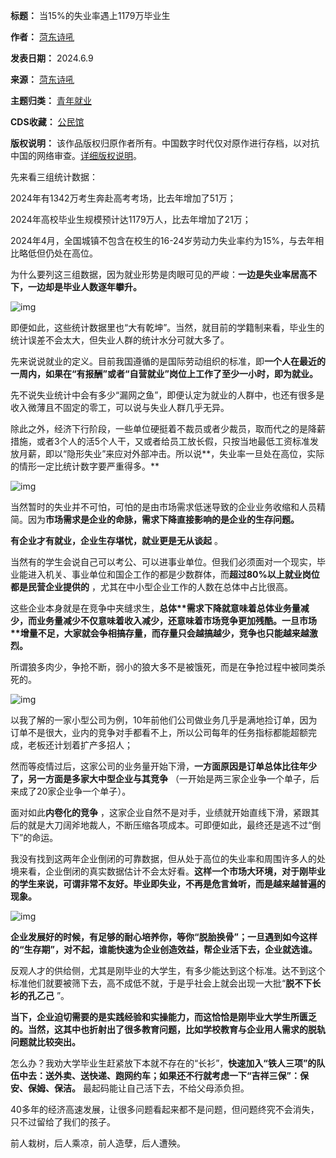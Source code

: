 

**标题：** 当15%的失业率遇上1179万毕业生  

**作者：** [菏东诗吼](https://chinadigitaltimes.net/space/菏东诗吼)  

**发表日期：** 2024.6.9  

**来源：** [菏东诗吼](https://web.archive.org/web/https://mp.weixin.qq.com/s/T0GX6M3U6hV8yjvZ3utzsg)  

**主题归类：** [青年就业](https://chinadigitaltimes.net/space/青年就业)  

**CDS收藏：** [公民馆](https://chinadigitaltimes.net/space/%E5%85%AC%E6%B0%91%E9%A6%86)  

**版权说明：** 该作品版权归原作者所有。中国数字时代仅对原作进行存档，以对抗中国的网络审查。[详细版权说明](https://chinadigitaltimes.net/chinese/copyright)。


先来看三组统计数据：


2024年有1342万考生奔赴高考考场，比去年增加了51万；


2024年高校毕业生规模预计达1179万人，比去年增加了21万；


2024年4月，全国城镇不包含在校生的16-24岁劳动力失业率约为15%，与去年相比略低但仍处在高位。


为什么要列这三组数据，因为就业形势是肉眼可见的严峻：**一边是失业率居高不下，一边却是毕业人数逐年攀升。** 


![img](https://chinadigitaltimes.net/chinese/files/2024/06/post-708916-666c9a7711584.)


即便如此，这些统计数据里也“大有乾坤”。当然，就目前的学籍制来看，毕业生的统计误差不会太大，但失业人群的统计水分可就大多了。


先来说说就业的定义。目前我国遵循的是国际劳动组织的标准，即**一个人在最近的一周内，如果在“有报酬”或者“自营就业”岗位上工作了至少一小时，即为就业。** 


先不说失业统计中会有多少“漏网之鱼”，即便认定为就业的人群中，也还有很多是收入微薄且不固定的零工，可以说与失业人群几乎无异。


除此之外，经济下行阶段，一些单位硬挺着不裁员或者少裁员，取而代之的是降薪措施，或者3个人的活5个人干，又或者给员工放长假，只按当地最低工资标准发放月薪，即以“隐形失业”来应对外部冲击。所以说**，失业率一旦处在高位，实际的情形一定比统计数字要严重得多。** 


![img](https://chinadigitaltimes.net/chinese/files/2024/06/post-708916-666c9a7731ab8.)


当然暂时的失业并不可怕，可怕的是由市场需求低迷导致的企业业务收缩和人员精简。因为**市场需求是企业的命脉，需求下降直接影响的是企业的生存问题。** 


**有企业才有就业，企业生存堪忧，就业更是无从谈起** 。


当然有的学生会说自己可以考公、可以进事业单位。但我们必须面对一个现实，毕业能进入机关、事业单位和国企工作的都是少数群体，而**超过80%以上就业岗位都是民营企业提供的** ，尤其在中小型企业工作的人数在总体中占比很高。


这些企业本身就是在竞争中夹缝求生，**总体\*\***需求下降就意味着总体业务量减少，而业务量减少不仅意味着收入减少，还意味着市场竞争更加残酷。一旦市场**\*\*增量不足，大家就会争相搞存量，而存量只会越搞越少，竞争也只能越来越激烈。** 


所谓狼多肉少，争抢不断，弱小的狼大多不是被饿死，而是在争抢过程中被同类杀死的。


![img](https://chinadigitaltimes.net/chinese/files/2024/06/post-708916-666c9a775e1f8.)


以我了解的一家小型公司为例，10年前他们公司做业务几乎是满地捡订单，因为订单不是很大，业内的竞争对手都看不上，所以公司每年的任务指标都能超额完成，老板还计划着扩产多招人；


然而等疫情过后，这家公司的业务量开始下滑，**一方面原因是订单总体比往年少了，另一方面是多家大中型企业与其竞争** （一开始是两三家企业争一个单子，后来成了20家企业争一个单子）。


面对如此**内卷化的竞争** ，这家企业自然不是对手，业绩就开始直线下滑，紧跟其后的就是大刀阔斧地裁人，不断压缩各项成本。可即便如此，最终还是逃不过“倒下”的命运。


我没有找到这两年企业倒闭的可靠数据，但从处于高位的失业率和周围许多人的处境来看，企业倒闭的真实数据估计不会太好看。**这样一个市场大环境，对于刚毕业的学生来说，可谓非常不友好。毕业即失业，不再是危言耸听，而是越来越普遍的现象。** 


![img](https://chinadigitaltimes.net/chinese/files/2024/06/post-708916-666c9a77755bb.png)


**企业发展好的时候，有足够的耐心培养你，等你“脱胎换骨”；一旦遇到如今这样的“生存期”，对不起，谁能快速为企业创造效益，帮企业活下去，企业就选谁。** 


反观人才的供给侧，尤其是刚毕业的大学生，有多少能达到这个标准。达不到这个标准他们就要被筛下去，高不成低不就，于是乎社会上就会出现一大批“**脱不下长衫的孔乙己** ”。


**当下，企业迫切需要的是实践经验和实操能力，而这恰恰是刚毕业大学生所匮乏的。当然，这其中也折射出了很多教育问题，比如学校教育与企业用人需求的脱轨问题就比较突出。** 


怎么办？我劝大学毕业生赶紧放下本就不存在的“长衫”，**快速加入“铁人三项”的队伍中去：送外卖、送快递、跑网约车；如果还不行就考虑一下“吉祥三保”：保安、保姆、保洁。** 最起码能让自己活下去，不给父母添负担。


40多年的经济高速发展，让很多问题看起来都不是问题，但问题终究不会消失，只不过留给了我们的孩子。


前人栽树，后人乘凉，前人造孽，后人遭殃。

